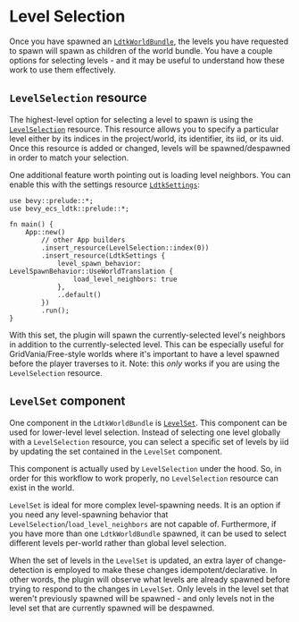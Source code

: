 # Level Selection
Once you have spawned an [`LdtkWorldBundle`](https://docs.rs/bevy_ecs_ldtk/0.8.0/bevy_ecs_ldtk/prelude/struct.LdtkWorldBundle.html), the levels you have requested to spawn will spawn as children of the world bundle.
You have a couple options for selecting levels - and it may be useful to understand how these work to use them effectively.

## `LevelSelection` resource
The highest-level option for selecting a level to spawn is using the [`LevelSelection`](https://docs.rs/bevy_ecs_ldtk/0.8.0/bevy_ecs_ldtk/prelude/enum.LevelSelection.html) resource.
This resource allows you to specify a particular level either by its indices in the project/world, its identifier, its iid, or its uid.
Once this resource is added or changed, levels will be spawned/despawned in order to match your selection.

One additional feature worth pointing out is loading level neighbors.
You can enable this with the settings resource [`LdtkSettings`](https://docs.rs/bevy_ecs_ldtk/0.8.0/bevy_ecs_ldtk/prelude/struct.LdtkSettings.html):
```rust,no_run
use bevy::prelude::*;
use bevy_ecs_ldtk::prelude::*;

fn main() {
    App::new()
        // other App builders
        .insert_resource(LevelSelection::index(0))
        .insert_resource(LdtkSettings {
            level_spawn_behavior: LevelSpawnBehavior::UseWorldTranslation {
                load_level_neighbors: true
            },
            ..default()
        })
        .run();
}
```

With this set, the plugin will spawn the currently-selected level's neighbors in addition to the currently-selected level.
This can be especially useful for GridVania/Free-style worlds where it's important to have a level spawned before the player traverses to it.
Note: this *only* works if you are using the `LevelSelection` resource.

## `LevelSet` component
One component in the `LdtkWorldBundle` is [`LevelSet`](https://docs.rs/bevy_ecs_ldtk/0.8.0/bevy_ecs_ldtk/prelude/struct.LevelSet.html).
This component can be used for lower-level level selection.
Instead of selecting one level globally with a `LevelSelection` resource, you can select a specific set of levels by iid by updating the set contained in the `LevelSet` component.

This component is actually used by `LevelSelection` under the hood.
So, in order for this workflow to work properly, no `LevelSelection` resource can exist in the world.

`LevelSet` is ideal for more complex level-spawning needs.
It is an option if you need any level-spawning behavior that `LevelSelection`/`load_level_neighbors` are not capable of.
Furthermore, if you have more than one `LdtkWorldBundle` spawned, it can be used to select different levels per-world rather than global level selection.

When the set of levels in the `LevelSet` is updated, an extra layer of change-detection is employed to make these changes idempotent/declarative.
In other words, the plugin will observe what levels are already spawned before trying to respond to the changes in `LevelSet`.
Only levels in the level set that weren't previously spawned will be spawned - and only levels not in the level set that are currently spawned will be despawned.
